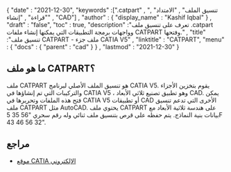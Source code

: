 {
  "date" : "2021-12-30",
  "keywords" :[".catpart" , "تنسيق الملف" , "الامتداد" , "قراءة" , "إنشاء" , "CAD"] ,
  "author" : {
    "display_name" : "Kashif Iqbal"
} ,
  "draft" : "false",
  "toc" : true,
  "description" :"تعرف على تنسيق ملف .catpart وواجهات برمجة التطبيقات التي يمكنها إنشاء ملفات CATPART وفتحها." ,
  "title" :"تنسيق ملف CATPART - ملف جزء CATIA V5" ,
  "linktitle" : "CATPART",
  "menu" : {
    "docs" : {
      "parent" : "cad"
}
} ,
  "lastmod" : "2021-12-30"
}

## ما هو ملف CATPART؟

ملف CATPART هو تنسيق الملف الأصلي لبرنامج CATIA V5. يقوم بتخزين الأجزاء والتركيبات التي تم إنشاؤها في CATIA V5 ، وهو تطبيق تصنيع ثلاثي الأبعاد CAD. يمكن فتح هذه الملفات وتحريرها في CATIA V5 أو تطبيقات CAD الأخرى التي تدعم تنسيق ملف CATPART مثل AutoCAD. يحتوي ملف CATPART على هندسة ثلاثية الأبعاد مع بيانات بنية النماذج. يتم حفظه على قرص بتنسيق ملف ثنائي وله رقم سحري "56 35 5F 43 46 56 32".

## مراجع

* [موقع CATIA الإلكتروني](https://www.3ds.com/products-services/catia/)

